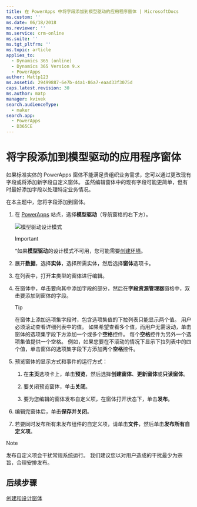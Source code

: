 ```yaml
---
title: 在 PowerApps 中将字段添加到模型驱动的应用程序窗体 | MicrosoftDocs
ms.custom: ''
ms.date: 06/18/2018
ms.reviewer: ''
ms.service: crm-online
ms.suite: ''
ms.tgt_pltfrm: ''
ms.topic: article
applies_to:
  - Dynamics 365 (online)
  - Dynamics 365 Version 9.x
  - PowerApps
author: Mattp123
ms.assetid: 29499887-6e7b-44a1-86a7-eaad33f3075d
caps.latest.revision: 30
ms.author: matp
manager: kvivek
search.audienceType:
  - maker
search.app:
  - PowerApps
  - D365CE
---
```

# <a name="add-a-field-to-a-model-driven-app-form"></a>将字段添加到模型驱动的应用程序窗体 

如果标准实体的 PowerApps 窗体不能满足贵组织业务需求，您可以通过更改现有字段或将添加新字段自定义窗体。 虽然编辑窗体中的现有字段可能更简单，但有时最好添加字段以处理特定业务情况。

在本主题中，您将字段添加到窗体。   
  
1.  在 [PowerApps](https://web.powerapps.com/?utm_source=padocs&utm_medium=linkinadoc&utm_campaign=referralsfromdoc) 站点，选择**模型驱动**（导航窗格的右下方）。  

    ![模型驱动设计模式](../model-driven-apps/media/model-driven-switch.png)

    > [!IMPORTANT]
    > “如果**模型驱动**的设计模式不可用，您可能需要[创建环境](https://docs.microsoft.com/powerapps/administrator/create-environment)。 

2.  展开**数据**，选择**实体**，选择所需实体，然后选择**窗体**选项卡。  

3.  在列表中，打开**主**类型的窗体进行编辑。  
  
4.  在窗体中，单击要向其中添加字段的部分，然后在**字段资源管理器**窗格中，双击要添加到窗体的字段。  
  
    > [!TIP]
    >  在窗体上添加选项集字段时，包含选项集值的下拉列表只能显示两个值。 用户必须滚动查看详细列表中的值。 如果希望查看多个值，而用户无需滚动，单击窗体的选项集字段下方添加一个或多个**空格**控件。 每个**空格**控件为另外一个选项集值提供一个空格。 例如，如果您要在不滚动的情况下显示下拉列表中的四个值，单击窗体的选项集字段下方添加两个**空格**控件。  
  
5.  预览窗体的显示方式和事件的运行方式：  
  
    1.  在**主页**选项卡上，单击**预览**，然后选择**创建窗体**、**更新窗体**或**只读窗体**。  
  
    2.  要关闭预览窗体，单击**关闭**。  
  
    3.  要为您编辑的窗体发布自定义项，在窗体打开状态下，单击**发布**。  
  
6.  编辑完窗体后，单击**保存并关闭**。  
  
7. 若要同时发布所有未发布组件的自定义项，请单击**文件**，然后单击**发布所有自定义项**。  
  
> [!NOTE]
>  发布自定义项会干扰常规系统运行。 我们建议您以对用户造成的干扰最少为宗旨，合理安排发布。  
  
## <a name="next-steps"></a>后续步骤  
 
 [创建和设计窗体](create-design-forms.md)
